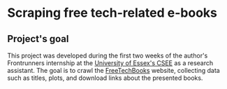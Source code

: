 # Scraping free tech-related e-books

## Project's goal
This project was developed during the first two weeks of the author's Frontrunners internship at the [University of Essex's CSEE](https://www.essex.ac.uk/departments/computer-science-and-electronic-engineering) as a research assistant. The goal is to crawl the [FreeTechBooks](https://www.freetechbooks.com/) website, collecting data such as titles, plots, and download links about the presented books.
